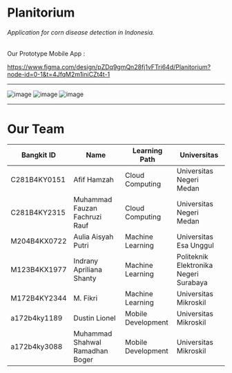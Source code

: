 <h1>Planitorium</h1>
<h6>Application for corn disease detection in Indonesia.</h6>

Our Prototype Mobile App :

https://www.figma.com/design/pZDq9gmQn28fj1vFTri64d/Planitorium?node-id=0-1&t=4JfqM2m1iniCZt4t-1

<hr>

![image](https://media.discordapp.net/attachments/1212016492845994045/1317055779513303082/image.png?ex=675d4b47&is=675bf9c7&hm=520ae2563e7e5804cbeca869bde3bc8ef71a2e60c2c055635d0dceb0578c77af&=&format=webp&quality=lossless&width=1061&height=551)
![image](https://media.discordapp.net/attachments/1212016492845994045/1317055916582899712/image.png?ex=675d4b68&is=675bf9e8&hm=306a6163139340ef0e177acc3c353713f576f844717a18139390eb3badbcfbff&=&format=webp&quality=lossless&width=1061&height=551)
![image](https://media.discordapp.net/attachments/1212016492845994045/1317056015908212756/image.png?ex=675d4b7f&is=675bf9ff&hm=c0b9c8a96554ea0229c784f7263992cf356e90f94e32b2035d6cd9c2c23c4c57&=&format=webp&quality=lossless&width=1061&height=551)

<hr>
<h1>Our Team</h1>

| Bangkit ID   | Name                            | Learning Path      | Universitas                            |
| ------------ | ------------------------------- | ------------------ | -------------------------------------- |
| C281B4KY0151 | Afif Hamzah                     | Cloud Computing    | Universitas Negeri Medan               |
| C281B4KY2315 | Muhammad Fauzan Fachruzi Rauf   | Cloud Computing    | Universitas Negeri Medan               |
| M204B4KX0722 | Aulia Aisyah Putri              | Machine Learning   | Universitas Esa Unggul                 |
| M123B4KX1977 | Indrany Apriliana Shanty        | Machine Learning   | Politeknik Elektronika Negeri Surabaya |
| M172B4KY2344 | M. Fikri                        | Machine Learning   | Universitas Mikroskil                  |
| a172b4ky1189 | Dustin Lionel                   | Mobile Development | Universitas Mikroskil                  |
| a172b4ky3088 | Muhammad Shahwal Ramadhan Boger | Mobile Development | Universitas Mikroskil                  |

